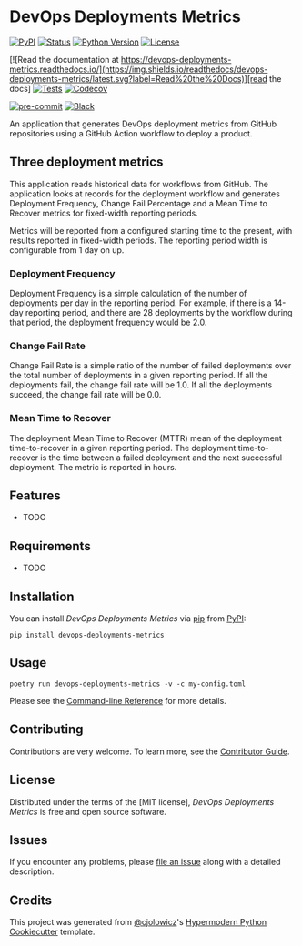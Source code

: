 # DevOps Deployments Metrics

[![PyPI](https://img.shields.io/pypi/v/devops-deployments-metrics.svg)][pypi_]
[![Status](https://img.shields.io/pypi/status/devops-deployments-metrics.svg)][status]
[![Python Version](https://img.shields.io/pypi/pyversions/devops-deployments-metrics)][python version]
[![License](https://img.shields.io/pypi/l/devops-deployments-metrics)][license]

[![Read the documentation at https://devops-deployments-metrics.readthedocs.io/](https://img.shields.io/readthedocs/devops-deployments-metrics/latest.svg?label=Read%20the%20Docs)][read the docs]
[![Tests](https://github.com/flexion/devops-deployments-metrics/workflows/Tests/badge.svg)][tests]
[![Codecov](https://codecov.io/gh/flexion/devops-deployments-metrics/branch/main/graph/badge.svg)][codecov]

[![pre-commit](https://img.shields.io/badge/pre--commit-enabled-brightgreen?logo=pre-commit&logoColor=white)][pre-commit]
[![Black](https://img.shields.io/badge/code%20style-black-000000.svg)][black]

[pypi_]: https://pypi.org/project/devops-deployments-metrics/
[status]: https://pypi.org/project/devops-deployments-metrics/
[python version]: https://pypi.org/project/devops-deployments-metrics
[read the docs]: https://devops-deployments-metrics.readthedocs.io/
[tests]: https://github.com/flexion/devops-deployments-metrics/actions?workflow=Tests
[codecov]: https://app.codecov.io/gh/flexion/devops-deployments-metrics
[pre-commit]: https://github.com/pre-commit/pre-commit
[black]: https://github.com/psf/black

An application that generates DevOps deployment metrics from GitHub repositories using a GitHub Action workflow to deploy a product.

## Three deployment metrics

This application reads historical data for workflows from GitHub. The application looks at records for the deployment workflow
and generates Deployment Frequency, Change Fail Percentage and a Mean Time to Recover metrics for fixed-width reporting periods.

Metrics will be reported from a configured starting time to the present, with results reported in fixed-width periods.
The reporting period width is configurable from 1 day on up.

### Deployment Frequency

Deployment Frequency is a simple calculation of the number of deployments per day in the reporting period. For example,
if there is a 14-day reporting period, and there are 28 deployments by the workflow during that period, the deployment
frequency would be 2.0.

### Change Fail Rate

Change Fail Rate is a simple ratio of the number of failed deployments over the total number of deployments in a given
reporting period. If all the deployments fail, the change fail rate will be 1.0. If all the deployments succeed,
the change fail rate will be 0.0.

### Mean Time to Recover

The deployment Mean Time to Recover (MTTR) mean of the deployment time-to-recover in a given reporting period.
The deployment time-to-recover is the time between a failed deployment and the next successful deployment. The
metric is reported in hours.

## Features

- TODO

## Requirements

- TODO

## Installation

You can install _DevOps Deployments Metrics_ via [pip] from [PyPI]:

```console
pip install devops-deployments-metrics
```

## Usage

```shell
poetry run devops-deployments-metrics -v -c my-config.toml
```

Please see the [Command-line Reference] for more details.

## Contributing

Contributions are very welcome.
To learn more, see the [Contributor Guide].

## License

Distributed under the terms of the [MIT license],
_DevOps Deployments Metrics_ is free and open source software.

## Issues

If you encounter any problems,
please [file an issue] along with a detailed description.

## Credits

This project was generated from [@cjolowicz]'s [Hypermodern Python Cookiecutter] template.

[@cjolowicz]: https://github.com/cjolowicz
[pypi]: https://pypi.org/
[hypermodern python cookiecutter]: https://github.com/cjolowicz/cookiecutter-hypermodern-python
[file an issue]: https://github.com/flexion/devops-deployments-metrics/issues
[pip]: https://pip.pypa.io/

<!-- github-only -->

[license]: https://github.com/flexion/devops-deployments-metrics/blob/main/LICENSE
[contributor guide]: https://github.com/flexion/devops-deployments-metrics/blob/main/CONTRIBUTING.md
[command-line reference]: https://devops-deployments-metrics.readthedocs.io/en/latest/usage.html
